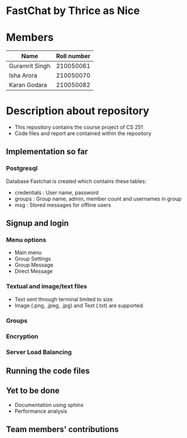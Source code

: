 # FastChat by Thrice as Nice

# Members
| Name | Roll number |
| ----------- | ----------- |
| Guramrit Singh | 210050061 |
| Isha Arora | 210050070 |
| Karan Godara | 210050082 |

# Description about repository
- This repository contains the course project of CS 251
- Code files and report are contained within the repository

## Implementation so far

### Postgresql
Database Fastchat is created which contains these tables: 
- credentials : User name, password
- groups : Group name, admin, member count and usernames in group
- msg : Stored messages for offline users

## Signup and login

### Menu options
- Main menu
- Group Settings
- Group Message
- Direct Message

### Textual and image/text files
- Text sent through terminal limited to size
- Image (.png, .jpeg, .jpg) and Text (.txt) are supported

### Groups

### Encryption

### Server Load Balancing

## Running the code files

## Yet to be done
- Documentation using sphinx
- Performance analysis

## Team members' contributions
